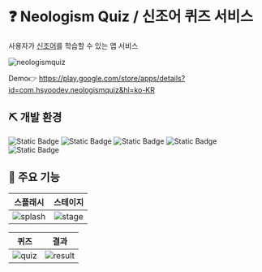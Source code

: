 # ❓ Neologism Quiz / 신조어 퀴즈 서비스

사용자가 [신조어](https://namu.wiki/w/%EC%8B%A0%EC%A1%B0%EC%96%B4)를 학습할 수 있는 앱 서비스

![neologismquiz](https://github.com/hsyoodev/neologismquiz/assets/102946491/c7b621f5-3806-4134-afdf-c0a526c26cdd)

Demo👉 https://play.google.com/store/apps/details?id=com.hsyoodev.neologismquiz&hl=ko-KR

## ⛏️ 개발 환경

![Static Badge](https://img.shields.io/badge/-java-%23007396?style=for-the-badge&logo=java&logoColor=white)
![Static Badge](https://img.shields.io/badge/-gradle-%2302303A?style=for-the-badge&logo=gradle&logoColor=white)
![Static Badge](https://img.shields.io/badge/-android-%2334A853?style=for-the-badge&logo=android&logoColor=white)
![Static Badge](https://img.shields.io/badge/-sqlite-%23003B57?style=for-the-badge&logo=sqlite&logoColor=white)
![Static Badge](https://img.shields.io/badge/-android%20studio-%2334A853?style=for-the-badge&logo=androidstudio&logoColor=white)

## 👀 주요 기능

| 스플래시 | 스테이지 |
| :---: | :---: |
| ![splash](https://github.com/hsyoodev/neologismquiz/assets/102946491/ede8660a-800d-4e4b-9ab0-22458b390b3e) | ![stage](https://github.com/hsyoodev/neologismquiz/assets/102946491/53f4df1c-44b6-4925-9feb-1f84abb16073) |

| 퀴즈 | 결과 |
| :---: | :---: |
| ![quiz](https://github.com/hsyoodev/neologismquiz/assets/102946491/6fb3ae71-4b6f-4bc5-a1d8-714dce451454) | ![result](https://github.com/hsyoodev/neologismquiz/assets/102946491/53b14a86-ebe9-4543-aefb-33950832cc2e) |
